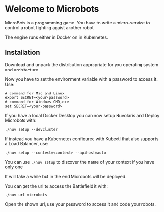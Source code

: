 # Welcome to Microbots


MicroBots is a programming game. You have to write a micro-service to control a robot fighting agaist another robot.

The engine runs either in Docker on in Kubernetes.

## Installation

Download and unpack the distribution appropriate for you operating system and architecture.

Now you have to set the environment variable with a password to access it. Use:

```
# command for Mac and Linux
export SECRET=<your-password>
# command for Windows CMD,exe
set SECRET=<your-password>
```

If you have a local Docker Desktop you can now setup Nuvolaris and Deploy Microbots with:

```
./nuv setup --devcluster
````

If instead you have a Kubernetes configured with Kubectl that also supports a Load Balancer, use:

```
./nuv setup --context=<context> --apihost=auto
```

You can use `./nuv setup` to discover the name of your context if you have only one.


It will take a while but in the end Microbots will be deployed.

You can get the url to access the Battlefield it with:

```
./nuv url microbots
```

Open the shown url, use your password to access it and code your robots.